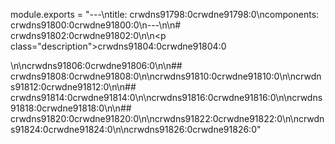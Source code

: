 module.exports = "---\ntitle: crwdns91798:0crwdne91798:0\ncomponents: crwdns91800:0crwdne91800:0\n---\n\n# crwdns91802:0crwdne91802:0\n\n<p class=\"description\">crwdns91804:0crwdne91804:0</p>\n\ncrwdns91806:0crwdne91806:0\n\n## crwdns91808:0crwdne91808:0\n\ncrwdns91810:0crwdne91810:0\n\ncrwdns91812:0crwdne91812:0\n\n## crwdns91814:0crwdne91814:0\n\ncrwdns91816:0crwdne91816:0\n\ncrwdns91818:0crwdne91818:0\n\n## crwdns91820:0crwdne91820:0\n\ncrwdns91822:0crwdne91822:0\n\ncrwdns91824:0crwdne91824:0\n\ncrwdns91826:0crwdne91826:0"